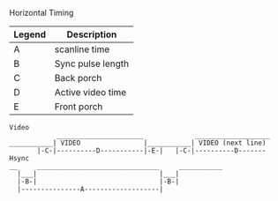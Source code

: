 Horizontal Timing

|Legend |Description         | 
|-------|--------------------|
|A      |scanline time       |
|B      |Sync pulse length   |
|C      |Back porch          |
|D      |Active video time   |
|E      |Front porch         |

```
Video
            ______________________             ___________________
___________| VIDEO                |___________| VIDEO (next line)
       |-C-|----------D-----------|-E-|   |-C-|----------D-------
Hsync
__     _______________________________     ___________
  |___|                               |___| 
  |-B-|                               |-B-| 
  |---------------A-------------------|
```